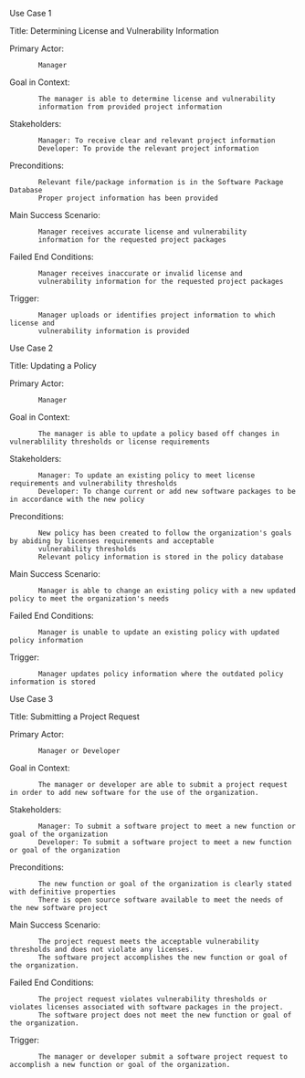 Use Case 1

Title: Determining License and Vulnerability Information

Primary Actor:

           Manager

Goal in Context: 

           The manager is able to determine license and vulnerability
           information from provided project information

Stakeholders:

           Manager: To receive clear and relevant project information
           Developer: To provide the relevant project information

Preconditions:

           Relevant file/package information is in the Software Package Database
           Proper project information has been provided

Main Success Scenario: 

           Manager receives accurate license and vulnerability
           information for the requested project packages

Failed End Conditions: 
           
           Manager receives inaccurate or invalid license and
           vulnerability information for the requested project packages

Trigger: 
      
           Manager uploads or identifies project information to which license and
           vulnerability information is provided
           
           
           
           
Use Case 2

Title: Updating a Policy

Primary Actor: 

           Manager

Goal in Context: 

           The manager is able to update a policy based off changes in vulnerablility thresholds or license requirements

Stakeholders:

           Manager: To update an existing policy to meet license requirements and vulnerability thresholds
           Developer: To change current or add new software packages to be in accordance with the new policy

Preconditions:

           New policy has been created to follow the organization's goals by abiding by licenses requirements and acceptable
           vulnerability thresholds
           Relevant policy information is stored in the policy database

Main Success Scenario:

           Manager is able to change an existing policy with a new updated policy to meet the organization's needs

Failed End Conditions:

           Manager is unable to update an existing policy with updated policy information

Trigger:
           
           Manager updates policy information where the outdated policy information is stored
           



Use Case 3

Title: Submitting a Project Request

Primary Actor: 

           Manager or Developer

Goal in Context:

           The manager or developer are able to submit a project request in order to add new software for the use of the organization.

Stakeholders:

           Manager: To submit a software project to meet a new function or goal of the organization
           Developer: To submit a software project to meet a new function or goal of the organization

Preconditions:

           The new function or goal of the organization is clearly stated with definitive properties
           There is open source software available to meet the needs of the new software project

Main Success Scenario:

           The project request meets the acceptable vulnerability thresholds and does not violate any licenses.
           The software project accomplishes the new function or goal of the organization.

Failed End Conditions:

           The project request violates vulnerability thresholds or violates licenses associated with software packages in the project.
           The software project does not meet the new function or goal of the organization.

Trigger:

           The manager or developer submit a software project request to accomplish a new function or goal of the organization.
